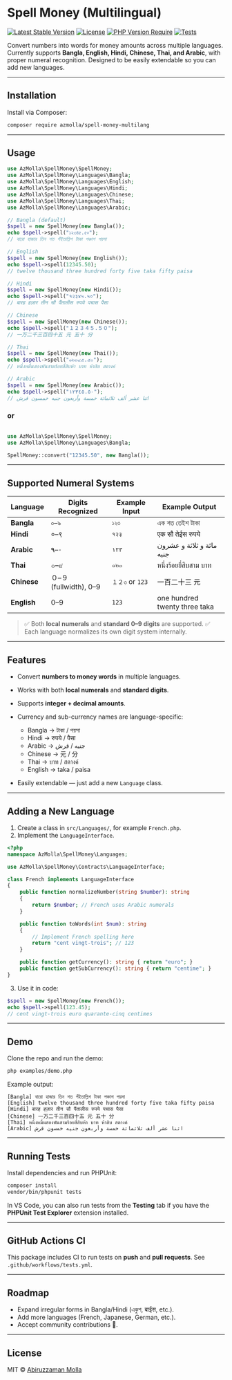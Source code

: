 # Spell Money (Multilingual)

[![Latest Stable Version](https://poser.pugx.org/azmolla/spell-money-multilang/v)](https://packagist.org/packages/azmolla/spell-money-multilang)
[![License](https://poser.pugx.org/azmolla/spell-money-multilang/license)](https://packagist.org/packages/azmolla/spell-money-multilang)
[![PHP Version Require](https://poser.pugx.org/azmolla/spell-money-multilang/require/php)](https://packagist.org/packages/azmolla/spell-money-multilang)
[![Tests](https://github.com/AbiruzzamanMolla/money-spell-multi-language/actions/workflows/tests.yml/badge.svg)](https://github.com/AbiruzzamanMolla/money-spell-multi-language/actions)

Convert numbers into words for money amounts across multiple languages.
Currently supports **Bangla, English, Hindi, Chinese, Thai, and Arabic**, with proper numeral recognition.
Designed to be easily extendable so you can add new languages.

---

## Installation

Install via Composer:

```bash
composer require azmolla/spell-money-multilang
```

---

## Usage

```php
use AzMolla\SpellMoney\SpellMoney;
use AzMolla\SpellMoney\Languages\Bangla;
use AzMolla\SpellMoney\Languages\English;
use AzMolla\SpellMoney\Languages\Hindi;
use AzMolla\SpellMoney\Languages\Chinese;
use AzMolla\SpellMoney\Languages\Thai;
use AzMolla\SpellMoney\Languages\Arabic;

// Bangla (default)
$spell = new SpellMoney(new Bangla());
echo $spell->spell("১২৩৪৫.৫০");
// বারো হাজার তিন শত পঁইতাল্লিশ টাকা পঞ্চাশ পয়সা

// English
$spell = new SpellMoney(new English());
echo $spell->spell(12345.50);
// twelve thousand three hundred forty five taka fifty paisa

// Hindi
$spell = new SpellMoney(new Hindi());
echo $spell->spell("१२३४५.५०");
// बारह हज़ार तीन सौ पैंतालीस रुपये पचास पैसा

// Chinese
$spell = new SpellMoney(new Chinese());
echo $spell->spell("１２３４５.５０");
// 一万二千三百四十五 元 五十 分

// Thai
$spell = new SpellMoney(new Thai());
echo $spell->spell("๑๒๓๔๕.๕๐");
// หนึ่งหมื่นสองพันสามร้อยสี่สิบห้า บาท ห้าสิบ สตางค์

// Arabic
$spell = new SpellMoney(new Arabic());
echo $spell->spell("١٢٣٤٥.٥٠");
// اثنا عشر ألف ثلاثمائة خمسة وأربعون جنيه خمسون قرش
```

### or

```php

use AzMolla\SpellMoney\SpellMoney;
use AzMolla\SpellMoney\Languages\Bangla;

SpellMoney::convert("12345.50", new Bangla());
```

---

## Supported Numeral Systems

| Language    | Digits Recognized    | Example Input  | Example Output                |
| ----------- | -------------------- | -------------- | ----------------------------- |
| **Bangla**  | ০–৯                  | `১২৩`          | এক শত তেইশ টাকা               |
| **Hindi**   | ०–९                  | `१२३`          | एक सौ तेईस रुपये              |
| **Arabic**  | ٠–٩                  | `١٢٣`          | مائة و ثلاثة و عشرون جنيه     |
| **Thai**    | ๐–๙                  | `๑๒๓`          | หนึ่งร้อยยี่สิบสาม บาท        |
| **Chinese** | ０–９ (fullwidth), 0–9 | `１２৩` or `123` | 一百二十三 元                       |
| **English** | 0–9                  | `123`          | one hundred twenty three taka |

> ✅ Both **local numerals** and **standard 0–9 digits** are supported.
> ✅ Each language normalizes its own digit system internally.

---

## Features

* Convert **numbers to money words** in multiple languages.
* Works with both **local numerals** and **standard digits**.
* Supports **integer + decimal amounts**.
* Currency and sub-currency names are language-specific:

  * Bangla → টাকা / পয়সা
  * Hindi → रुपये / पैसा
  * Arabic → جنيه / قرش
  * Chinese → 元 / 分
  * Thai → บาท / สตางค์
  * English → taka / paisa
* Easily extendable — just add a new `Language` class.

---

## Adding a New Language

1. Create a class in `src/Languages/`, for example `French.php`.
2. Implement the `LanguageInterface`.

```php
<?php
namespace AzMolla\SpellMoney\Languages;

use AzMolla\SpellMoney\Contracts\LanguageInterface;

class French implements LanguageInterface
{
    public function normalizeNumber(string $number): string
    {
        return $number; // French uses Arabic numerals
    }

    public function toWords(int $num): string
    {
        // Implement French spelling here
        return "cent vingt-trois"; // 123
    }

    public function getCurrency(): string { return "euro"; }
    public function getSubCurrency(): string { return "centime"; }
}
```

3. Use it in code:

```php
$spell = new SpellMoney(new French());
echo $spell->spell(123.45);
// cent vingt-trois euro quarante-cinq centimes
```

---

## Demo

Clone the repo and run the demo:

```bash
php examples/demo.php
```

Example output:

```
[Bangla] বারো হাজার তিন শত পঁইতাল্লিশ টাকা পঞ্চাশ পয়সা
[English] twelve thousand three hundred forty five taka fifty paisa
[Hindi] बारह हज़ार तीन सौ पैंतालीस रुपये पचास पैसा
[Chinese] 一万二千三百四十五 元 五十 分
[Thai] หนึ่งหมื่นสองพันสามร้อยสี่สิบห้า บาท ห้าสิบ สตางค์
[Arabic] اثنا عشر ألف ثلاثمائة خمسة وأربعون جنيه خمسون قرش
```

---

## Running Tests

Install dependencies and run PHPUnit:

```bash
composer install
vendor/bin/phpunit tests
```

In VS Code, you can also run tests from the **Testing** tab if you have the **PHPUnit Test Explorer** extension installed.

---

## GitHub Actions CI

This package includes CI to run tests on **push** and **pull requests**.
See `.github/workflows/tests.yml`.

---

## Roadmap

* Expand irregular forms in Bangla/Hindi (একুশ, बाईस, etc.).
* Add more languages (French, Japanese, German, etc.).
* Accept community contributions 🎉.

---

## License

MIT © [Abiruzzaman Molla](https://github.com/AbiruzzamanMolla)